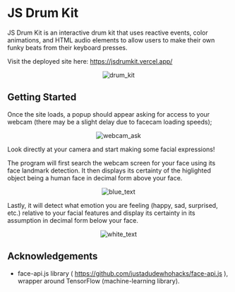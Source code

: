 # JS Drum Kit

JS Drum Kit is an interactive drum kit that uses reactive events, color animations, and HTML audio elements to allow users to make their own funky beats from their keyboard presses.

Visit the deployed site here: https://jsdrumkit.vercel.app/

<p align="center"><img src="https://i.imgur.com/66EE9i8.png" alt="drum_kit"></p>

## Getting Started

Once the site loads, a popup should appear asking for access to your webcam (there may be a slight delay due to facecam loading speeds);

<p align="center"><img src="https://i.imgur.com/8yLBUDZ.png" alt="webcam_ask"></p>

Look directly at your camera and start making some facial expressions!

The program will first search the webcam screen for your face using its face landmark detection. It then displays its certainty of the higlighted object being a human face in decimal form above your face.

<p align="center"><img src="https://i.imgur.com/56GJMYo.png" alt="blue_text"></p>

Lastly, it will detect what emotion you are feeling (happy, sad, surprised, etc.) relative to your facial features and display its certainty in its assumption in decimal form below your face.

<p align="center"><img src="https://i.imgur.com/FHsCUGU.png" alt="white_text"></p>

## Acknowledgements

- face-api.js library ( https://github.com/justadudewhohacks/face-api.js ), wrapper around TensorFlow (machine-learning library).
